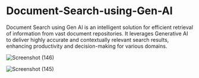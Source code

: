 # Document-Search-using-Gen-AI
Document Search using Gen AI is an intelligent solution for efficient retrieval of information from vast document repositories. It leverages Generative AI to deliver highly accurate and contextually relevant search results, enhancing productivity and decision-making for various domains.


![Screenshot (146)](https://github.com/thedark27/Document-Search-using-Gen-AI/assets/60995014/d35e6d0e-75cc-4091-9cdd-859c034944e6)

![Screenshot (145)](https://github.com/thedark27/Document-Search-using-Gen-AI/assets/60995014/60ef9a7c-d57d-453a-a88d-b19d65489139)
